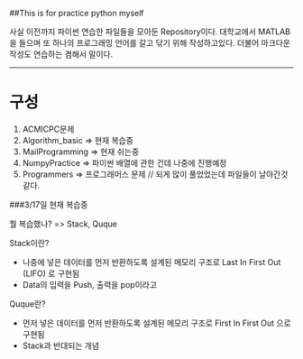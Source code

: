 ##This is for practice python myself


사실 이전까지 파이썬 연습한 파일들을 모아둔 Repository이다. 
대학교에서 MATLAB을 들으며 또 하나의 프로그래밍 언어를 갈고 닦기 위해 작성하고있다.
더불어 마크다운 작성도 연습하는 겸해서 말이다.

<hr/>

# 구성
1. ACMICPC문제
2. Algorithm_basic => 현재 복습중
3. MailProgramming => 현재 쉬는중 
4. NumpyPractice => 파이썬 배열에 관한 건데 나중에 진행예정
5. Programmers => 프로그래머스 문제 // 되게 많이 풀었었는데 파일들이 날아간것같다.


###3/17일 현재 복습중

뭘 복습했나? => Stack, Quque

Stack이란?

* 나중에 넣은 데이터를 먼저 반환하도록 설계된 메모리 구조로 Last In First Out (LIFO) 로 구현됨
* Data의 입력을 Push, 출력을 pop이라고

Quque란?

* 먼저 넣은 데이터를 먼저 반환하도록 설계된 메모리 구조로 First In First Out 으로 구현됨
* Stack과 반대되는 개념
